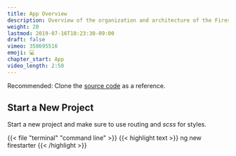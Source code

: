 ```yaml
---
title: App Overview
description: Overview of the organization and architecture of the Firestarter demo app.
weight: 20
lastmod: 2019-07-16T10:23:30-09:00
draft: false
vimeo: 358695516
emoji: 💻
chapter_start: App
video_length: 2:50
---
```


Recommended: Clone the [source code](https://github.com/codediodeio/angular-firestarter) as a reference. 

## Start a New Project

Start a new project and make sure to use routing and *scss* for styles. 

{{< file "terminal" "command line" >}}
{{< highlight text >}}
ng new firestarter
{{< /highlight >}}
